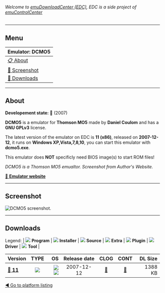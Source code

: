 ###### Welcome to [emuDownloadCenter (EDC)](https://github.com/PhoenixInteractiveNL/emuDownloadCenter/wiki/), EDC is a side project of [emuControlCenter](https://github.com/PhoenixInteractiveNL/emuControlCenter/wiki/)
***
## Menu
| **Emulator: DCMO5** |
|:---------|
| [:clipboard: About](#about) |
| [:sunrise: Screenshot](#screenshot) |
| [:floppy_disk: Downloads](#downloads) |
***
## About
**Developement state:** :red_circle: (2007)

**DCMO5** is a emulator for **Thomson MO5** made by **Daniel Coulom** and has a **GNU GPLv3** license.

The latest version of the emulator on EDC is **11 (x86)**, released on **2007-12-12**, it runs on **Windows XP,Vista,7,8,10**, you can start this emulator with **dcmo5.exe**.

This emulator does **NOT** specificly need BIOS image(s) to start ROM files!

_DCMO5 is a Thomson MO5 emualtor. Screenshot from Author's Website._

[:link: **Emulator website**](http://dcmo5.free.fr)
***
## Screenshot
![](https://raw.githubusercontent.com/PhoenixInteractiveNL/emuDownloadCenter/master/hooks/dcmo5/emulator_screen_01.jpg "DCMO5 screenshot.")
***
## Downloads
Legend: | 
![](https://raw.githubusercontent.com/wiki/PhoenixInteractiveNL/emuDownloadCenter/images_misc/icon_program_24.png) **Program** | 
![](https://raw.githubusercontent.com/wiki/PhoenixInteractiveNL/emuDownloadCenter/images_misc/icon_installer_24.png) **Installer** | 
![](https://raw.githubusercontent.com/wiki/PhoenixInteractiveNL/emuDownloadCenter/images_misc/icon_source_code_24.png) **Source** | 
![](https://raw.githubusercontent.com/wiki/PhoenixInteractiveNL/emuDownloadCenter/images_misc/icon_extra_24.png) **Extra** | 
![](https://raw.githubusercontent.com/wiki/PhoenixInteractiveNL/emuDownloadCenter/images_misc/icon_plugin_24.png) **Plugin** | 
![](https://raw.githubusercontent.com/wiki/PhoenixInteractiveNL/emuDownloadCenter/images_misc/icon_driver_24.png) **Driver** | 
![](https://raw.githubusercontent.com/wiki/PhoenixInteractiveNL/emuDownloadCenter/images_misc/icon_tool_24.png) **Tool** | 
 
| Version | TYPE | OS | Release date | CLOG | CONT | DL Size |
|:--------|:----:|---:|:------------:|:----:|:----:|--------:|
| [:floppy_disk: **11**](https://github.com/PhoenixInteractiveNL/edc-repo0006/raw/master/dcmo5/11.7z) | ![](https://raw.githubusercontent.com/wiki/PhoenixInteractiveNL/emuDownloadCenter/images_misc/icon_program_24.png) | ![](https://raw.githubusercontent.com/wiki/PhoenixInteractiveNL/emuDownloadCenter/images_misc/logo_windows_24.png)![](https://raw.githubusercontent.com/wiki/PhoenixInteractiveNL/emuDownloadCenter/images_misc/icon_32-bit_24.png) | 2007-12-12 | [:page_facing_up:](https://github.com/PhoenixInteractiveNL/edc-repo0006/blob/master/dcmo5/11_changelog.txt) | [:mag_right:](https://github.com/PhoenixInteractiveNL/edc-repo0006/blob/master/dcmo5/11_contents.txt) | 1388 KB |

[:arrow_backward: Go to platform listing](https://github.com/PhoenixInteractiveNL/emuDownloadCenter/wiki/EDC-Platform-List)
